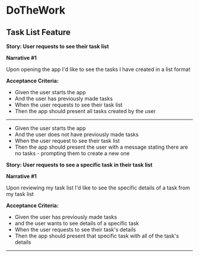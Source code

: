# DoTheWork

## Task List Feature

**Story: User requests to see their task list**

**Narrative #1** 

Upon opening the app
I'd like to see the tasks I have created in a list format 

**Acceptance Criteria:**

- Given the user starts the app
- And the user has previously made tasks
- When the user requests to see their task list 
- Then the app should present all tasks created by the user
-------------------------------------------------------------
- Given the user starts the app 
- And the user does not have previously made tasks
- When the user request to see their task list 
- Then the app should present the user with a message stating there are no tasks - prompting them to create a new one 

**Story: User requests to see a specific task in their task list**

**Narrative #1** 

Upon reviewing my task list
I'd like to see the specific details of a task from my task list

**Acceptance Criteria:**

- Given the user has previously made tasks
- and the user wants to see details of a specific task
- When the user requests to see their task's details
- Then the app should present that specific task with all of the task's details 
-------------------------------------------------------------
